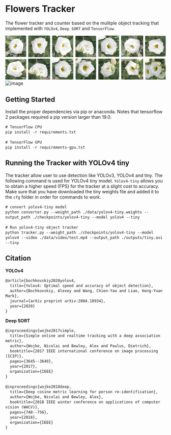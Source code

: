 # Flowers Tracker
The flower tracker and counter based on the mulitple object tracking that implemented with `YOLOv4`, `Deep SORT` and `TensorFlow`. 

![image](./assets/flowers.png)
![image](./assets/tracking.gif)

## Getting Started
Install the proper dependencies via pip or anaconda. Notes that tensorflow 2 packages required a pip version larger than 19.0.
```shell
# TensorFlow CPU
pip install -r requirements.txt

# TensorFlow GPU
pip install -r requirements-gpu.txt
```

## Running the Tracker with YOLOv4 tiny
The tracker allow user to use detection like YOLOv3, YOLOv4 and tiny. The following command is used for YOLOv4 tiny model. `Yolov4-tiny` allows you to obtain a higher speed (FPS) for the tracker at a slight cost to accuracy. Make sure that you have downloaded the tiny weights file and added it to the `cfg` folder in order for commands to work.
```shell
# convert yolov4-tiny model
python converter.py --weight_path ./data/yolov4-tiny.weights --output_path ./checkpoints/yolov4-tiny --model yolov4 --tiny

# Run yolov4-tiny object tracker
python tracker.py --weight_path ./checkpoints/yolov4-tiny --model yolov4 --video ./data/video/test.mp4 --output_path ./outputs/tiny.avi --tiny
```

## Citation

__YOLOv4__
```
@article{bochkovskiy2020yolov4,
  title={Yolov4: Optimal speed and accuracy of object detection},
  author={Bochkovskiy, Alexey and Wang, Chien-Yao and Liao, Hong-Yuan Mark},
  journal={arXiv preprint arXiv:2004.10934},
  year={2020}
}
```

__Deep SORT__
```
@inproceedings{wojke2017simple,
  title={Simple online and realtime tracking with a deep association metric},
  author={Wojke, Nicolai and Bewley, Alex and Paulus, Dietrich},
  booktitle={2017 IEEE international conference on image processing (ICIP)},
  pages={3645--3649},
  year={2017},
  organization={IEEE}
}

@inproceedings{wojke2018deep,
  title={Deep cosine metric learning for person re-identification},
  author={Wojke, Nicolai and Bewley, Alex},
  booktitle={2018 IEEE winter conference on applications of computer vision (WACV)},
  pages={748--756},
  year={2018},
  organization={IEEE}
}
```
